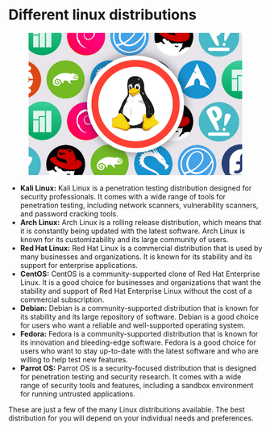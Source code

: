 # Different linux distributions

<figure><img src="../../.gitbook/assets/The_best_Linux_distros_800x533.jpg" alt=""><figcaption></figcaption></figure>

* **Kali Linux:** Kali Linux is a penetration testing distribution designed for security professionals. It comes with a wide range of tools for penetration testing, including network scanners, vulnerability scanners, and password cracking tools.
* **Arch Linux:** Arch Linux is a rolling release distribution, which means that it is constantly being updated with the latest software. Arch Linux is known for its customizability and its large community of users.
* **Red Hat Linux:** Red Hat Linux is a commercial distribution that is used by many businesses and organizations. It is known for its stability and its support for enterprise applications.
* **CentOS:** CentOS is a community-supported clone of Red Hat Enterprise Linux. It is a good choice for businesses and organizations that want the stability and support of Red Hat Enterprise Linux without the cost of a commercial subscription.
* **Debian:** Debian is a community-supported distribution that is known for its stability and its large repository of software. Debian is a good choice for users who want a reliable and well-supported operating system.
* **Fedora:** Fedora is a community-supported distribution that is known for its innovation and bleeding-edge software. Fedora is a good choice for users who want to stay up-to-date with the latest software and who are willing to help test new features.
* **Parrot OS:** Parrot OS is a security-focused distribution that is designed for penetration testing and security research. It comes with a wide range of security tools and features, including a sandbox environment for running untrusted applications.

These are just a few of the many Linux distributions available. The best distribution for you will depend on your individual needs and preferences.
